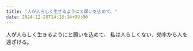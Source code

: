 ```yaml
---
title: "人が人らしく生きるようにと願いを込めて、"
date: 2024-12-20T14:16:14+09:00
---
```

人が人らしく生きるようにと願いを込めて、
私は人らしくない、効率から人を遠ざける。
